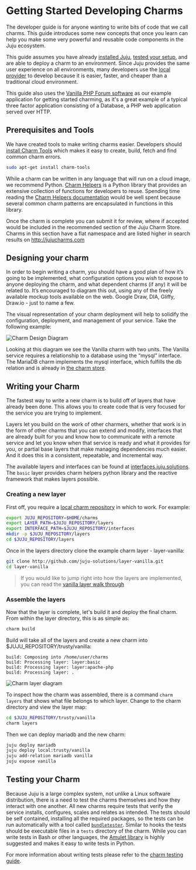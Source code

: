 # Getting Started Developing Charms

The developer guide is for anyone wanting to write bits of code that we call
charms. This guide introduces some new concepts that once you learn can help
you make some very powerful and reusable code components in the Juju ecosystem.

This guide assumes you have already  [installed
Juju](./getting-started.html#installation), [tested your
setup](./getting-started.html#testing-your-setup), and are able to deploy a
charm to an environment. Since Juju provides the same user experience on all
environments, many developers use the [local provider](./config-local.html) to
develop  because it is easier, faster, and cheaper than a traditional cloud
environment.

This guide also uses the [Vanilla PHP Forum software](http://vanillaforums.org)
as our example application for getting started charming, as it's a great example
of a typical three factor application consisting of a Database, a PHP web
application served over HTTP.

## Prerequisites and Tools

We have created tools to make writing charms easier. Developers should [install
Charm Tools](./tools-charm-tools.html) which makes it easy to create,  build,
fetch and find common charm errors.

```bash
sudo apt-get install charm-tools
```

While a charm can be written in any language that will run on a cloud image, we
recommend Python. [Charm Helpers](./tools-charm-helpers.html) is a Python
library that provides an extensive collection of functions for developers to
reuse. Spending time reading the [Charm Helpers
documentation](http://pythonhosted.org/charmhelpers/) would be well spent
because several common charm patterns are encapsulated in functions in this
library.

Once the charm is complete you can submit it for review, where if accepted would
be included in the recommended section of the Juju Charm Store.  Charms in this
section have a flat namespace and are listed higher in search results on
<http://jujucharms.com>

## Designing your charm

In order to begin writing a charm, you should have a good plan of how it’s
going to be implemented, what configuration options you wish to expose to anyone
deploying the charm, and what dependent charms (if any) it will be related to.
It’s encouraged to diagram this out, using any of the freely available mockup
tools available on the web. Google Draw, DIA, Gliffy, Draw.io - just to name a
few.

The visual representation of your charm deployment will help to solidify the
configuration, deployment, and management of your service. Take the following
example:

![Charm Design Diagram](./media/vanilla-planning.png)

Looking at this diagram we see the Vanilla charm with two units.  The Vanilla
service requires a relationship to a database using the “mysql” interface. The
MariaDB charm implements the mysql interface, which fulfills the db relation and
is already in [the charm store](https://jujucharms.com/mariadb).  

## Writing your Charm

The fastest way to write a new charm is to build off of layers that have already
been done.  This allows you to create code that is very focused for the service
you are trying to implement.  

Layers let you build on the work of other charmers, whether that work is in the
form of other charms that you can extend and modify, interfaces that are already
built for you and know how to communicate with a remote service and let you know
when that service is ready and what it provides for you, or partial base layers
that make managing dependencies much easier. And it does this in a consistent,
repeatable, and incremental way.  

The available layers and interfaces can be found at
[interfaces.juju.solutions](http://interfaces.juju.solutions/).  The `basic`
layer provides charm helpers python library and the reactive framework that
makes layers possible.  

### Creating a new layer

First off, you require a [local charm repository](./charms-deploying.html) in
which to work. For example:

```bash
export JUJU_REPOSITORY=$HOME/charms
export LAYER_PATH=$JUJU_REPOSITORY/layers
export INTERFACE_PATH=$JUJU_REPOSITORY/interfaces
mkdir -p $JUJU_REPOSITORY/layers
cd $JUJU_REPOSITORY/layers
```

Once in the layers directory clone the example charm layer - layer-vanilla:

```bash
git clone http://github.com/juju-solutions/layer-vanilla.git
cd layer-vanilla
```

> If you would like to jump right into how the layers are implemented, you can
read the [vanilla layer walk through](./developer-layer-example.html)

### Assemble the layers

Now that the layer is complete, let's build it and deploy the final charm. From
within the layer directory, this is as simple as:  

```bash
charm build
```

Build will take all of the layers and create a new charm into
$JUJU_REPOSITORY/trusty/vanilla:

    build: Composing into /home/user/charms
    build: Processing layer: layer:basic
    build: Processing layer: layer:apache-php
    build: Processing layer: .

![Charm layer diagram](./media/vanilla-layers.png)

To inspect how the charm was assembled, there is a command `charm layers` that
shows what file belongs to which layer.  Change to the charm directory and view
the layer map:  

```bash
cd $JUJU_REPOSITORY/trusty/vanilla
charm layers
```

Then we can deploy mariadb and the new charm:

```bash
juju deploy mariadb
juju deploy local:trusty/vanilla
juju add-relation mariadb vanilla
juju expose vanilla
```

## Testing your Charm

Because Juju is a large complex system, not unlike a Linux software
distribution, there is a need to test the charms themselves and how they
interact with one another. All new charms require tests that verify the service
installs, configures, scales and relates as intended. The tests should be self
contained, installing all the required packages, so the tests can be run
automatically with a tool called
[`bundletester`](https://github.com/juju-solutions/bundletester). Similar to
hooks the tests should be executable files in a `tests` directory of the charm.
While you can write tests in Bash or other languages, the [Amulet
library](./tools-amulet.html) is highly suggested and makes it easy to write
tests in Python.

For more information about writing tests please refer to the
[charm testing guide](./developer-testing.html).
